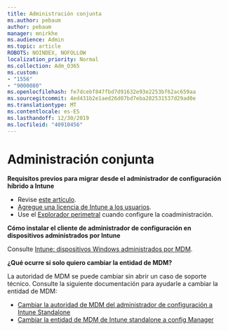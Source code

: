 ```yaml
---
title: Administración conjunta
ms.author: pebaum
author: pebaum
manager: mnirkhe
ms.audience: Admin
ms.topic: article
ROBOTS: NOINDEX, NOFOLLOW
localization_priority: Normal
ms.collection: Adm_O365
ms.custom:
- "1556"
- "9000080"
ms.openlocfilehash: fe7dcebf847fbd7d91632e93e2253bf62ac659aa
ms.sourcegitcommit: 4ed431b2e1aed26d07bd7eba282531537d29ad0e
ms.translationtype: MT
ms.contentlocale: es-ES
ms.lasthandoff: 12/30/2019
ms.locfileid: "40910456"
---
```

# <a name="co-management"></a>Administración conjunta

**Requisitos previos para migrar desde el administrador de configuración híbrido a Intune**

- Revise [este artículo](https://docs.microsoft.com/sccm/mdm/deploy-use/migrate-hybridmdm-to-intunesa).
- [Agregue una licencia de Intune a los usuarios](https://docs.microsoft.com/intune/licenses-assign).
- Use el [Explorador perimetral](https://www.microsoft.com/windows/microsoft-edge) cuando configure la coadministración.

**Cómo instalar el cliente de administrador de configuración en dispositivos administrados por Intune**

Consulte [Intune: dispositivos Windows administrados por MDM](https://docs.microsoft.com/sccm/core/clients/deploy/deploy-clients-to-windows-computers#bkmk_mdm).

**¿Qué ocurre si solo quiero cambiar la entidad de MDM?**

La autoridad de MDM se puede cambiar sin abrir un caso de soporte técnico. Consulte la siguiente documentación para ayudarle a cambiar la entidad de MDM:
- [Cambiar la autoridad de MDM del administrador de configuración a Intune Standalone](https://docs.microsoft.com/sccm/mdm/deploy-use/migrate-change-mdm-authority)
- [Cambiar la entidad de MDM de Intune standalone a config Manager](https://docs.microsoft.com/intune-classic/deploy-use/prerequisites-for-enrollment#what-to-do-if-you-choose-the-wrong-mdm-authority-setting)